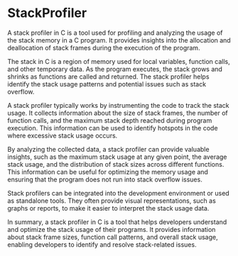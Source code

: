 # StackProfiler


A stack profiler in C is a tool used for profiling and analyzing the usage of the stack memory in a C program. It provides insights into the allocation and deallocation of stack frames during the execution of the program.

The stack in C is a region of memory used for local variables, function calls, and other temporary data. As the program executes, the stack grows and shrinks as functions are called and returned. The stack profiler helps identify the stack usage patterns and potential issues such as stack overflow.

A stack profiler typically works by instrumenting the code to track the stack usage. It collects information about the size of stack frames, the number of function calls, and the maximum stack depth reached during program execution. This information can be used to identify hotspots in the code where excessive stack usage occurs.

By analyzing the collected data, a stack profiler can provide valuable insights, such as the maximum stack usage at any given point, the average stack usage, and the distribution of stack sizes across different functions. This information can be useful for optimizing the memory usage and ensuring that the program does not run into stack overflow issues.

Stack profilers can be integrated into the development environment or used as standalone tools. They often provide visual representations, such as graphs or reports, to make it easier to interpret the stack usage data.

In summary, a stack profiler in C is a tool that helps developers understand and optimize the stack usage of their programs. It provides information about stack frame sizes, function call patterns, and overall stack usage, enabling developers to identify and resolve stack-related issues.
